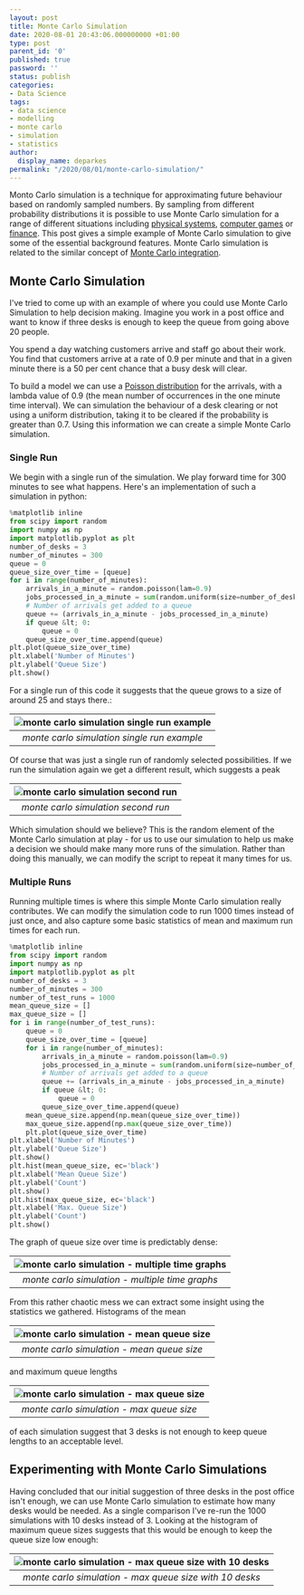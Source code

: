 ```yaml
---
layout: post
title: Monte Carlo Simulation
date: 2020-08-01 20:43:06.000000000 +01:00
type: post
parent_id: '0'
published: true
password: ''
status: publish
categories:
- Data Science
tags:
- data science
- modelling
- monte carlo
- simulation
- statistics
author:
  display_name: deparkes
permalink: "/2020/08/01/monte-carlo-simulation/"
---
```

Monto Carlo simulation is a technique for approximating future behaviour based on randomly sampled numbers. By sampling from different probability distributions it is possible to use Monte Carlo simulation for a range of different situations including <a href="https://en.wikipedia.org/wiki/Monte_Carlo_method_in_statistical_physics">physical systems</a>, <a href="https://en.wikipedia.org/wiki/Monte_Carlo_tree_search">computer games</a> or <a href="https://en.wikipedia.org/wiki/Monte_Carlo_methods_in_finance">finance</a>.
This post gives a simple example of Monte Carlo simulation to give some of the essential background features.
Monte Carlo simulation is related to the similar concept of <a href="https://deparkes.co.uk/2020/07/26/monte-carlo-integration/">Monte Carlo integration</a>.
<h2>Monte Carlo Simulation</h2>
I've tried to come up with an example of where you could use Monte Carlo Simulation to help decision making. Imagine you work in a post office and want to know if three desks is enough to keep the queue from going above 20 people.

You spend a day watching customers arrive and staff go about their work. You find that customers arrive at a rate of 0.9 per minute and that in a given minute there is a 50 per cent chance that a busy desk will clear.

To build a model we can use a <a href="https://en.wikipedia.org/wiki/Poisson_distribution">Poisson distribution</a> for the arrivals, with a lambda value of 0.9 (the mean number of occurrences in the one minute time interval). We can simulation the behaviour of a desk clearing or not using a uniform distribution, taking it to be cleared if the probability is greater than 0.7.
Using this information we can create a simple Monte Carlo simulation.
<h3>Single Run</h3>
We begin with a single run of the simulation. We play forward time for 300 minutes to see what happens.
Here's an implementation of such a simulation in python:

```python
%matplotlib inline
from scipy import random
import numpy as np
import matplotlib.pyplot as plt
number_of_desks = 3
number_of_minutes = 300
queue = 0
queue_size_over_time = [queue]
for i in range(number_of_minutes):
    arrivals_in_a_minute = random.poisson(lam=0.9)
    jobs_processed_in_a_minute = sum(random.uniform(size=number_of_desks) &gt; 0.7)
    # Number of arrivals get added to a queue
    queue += (arrivals_in_a_minute - jobs_processed_in_a_minute)
    if queue &lt; 0:
        queue = 0
    queue_size_over_time.append(queue)
plt.plot(queue_size_over_time)
plt.xlabel('Number of Minutes')
plt.ylabel('Queue Size')
plt.show()
```

For a single run of this code it suggests that the queue grows to a size of around 25 and stays there.:

| ![monte carlo simulation single run example]({{site.baseurl}}/assets/2020/08/single_run.png) |
|:--:|
| *monte carlo simulation single run example* |

Of course that was just a single run of randomly selected possibilities. If we run the simulation again we get a different result, which suggests a peak

| ![monte carlo simulation second run]({{site.baseurl}}/assets/2020/08/second_run.png) |
|:--:|
| *monte carlo simulation second run* |

Which simulation should we believe? This is the random element of the Monte Carlo simulation at play - for us to use our simulation to help us make a decision we should make many more runs of the simulation. Rather than doing this manually, we can modify the script to repeat it many times for us.
<h3>Multiple Runs</h3>
Running multiple times is where this simple Monte Carlo simulation really contributes. We can modify the simulation code to run 1000 times instead of just once, and also capture some basic statistics of mean and maximum run times for each run.

```python
%matplotlib inline
from scipy import random
import numpy as np
import matplotlib.pyplot as plt
number_of_desks = 3
number_of_minutes = 300
number_of_test_runs = 1000
mean_queue_size = []
max_queue_size = []
for i in range(number_of_test_runs):
    queue = 0
    queue_size_over_time = [queue]
    for i in range(number_of_minutes):
        arrivals_in_a_minute = random.poisson(lam=0.9)
        jobs_processed_in_a_minute = sum(random.uniform(size=number_of_desks) &gt; 0.7)
        # Number of arrivals get added to a queue
        queue += (arrivals_in_a_minute - jobs_processed_in_a_minute)
        if queue &lt; 0:
            queue = 0
        queue_size_over_time.append(queue)
    mean_queue_size.append(np.mean(queue_size_over_time))
    max_queue_size.append(np.max(queue_size_over_time))
    plt.plot(queue_size_over_time)
plt.xlabel('Number of Minutes')
plt.ylabel('Queue Size')
plt.show()
plt.hist(mean_queue_size, ec='black')
plt.xlabel('Mean Queue Size')
plt.ylabel('Count')
plt.show()
plt.hist(max_queue_size, ec='black')
plt.xlabel('Max. Queue Size')
plt.ylabel('Count')
plt.show()
```

The graph of queue size over time is predictably dense:

| ![monte carlo simulation - multiple time graphs]({{site.baseurl}}/assets/2020/08/multi_time_simulation.png) |
|:--:|
| *monte carlo simulation - multiple time graphs* |

From this rather chaotic mess we can extract some insight using the statistics we gathered. Histograms of the mean

| ![monte carlo simulation - mean queue size]({{site.baseurl}}/assets/2020/08/mean_queue_size.png) |
|:--:|
| *monte carlo simulation - mean queue size* |


and maximum queue lengths

| ![monte carlo simulation - max queue size]({{site.baseurl}}/assets/2020/08/max_queue_size.png) |
|:--:|
| *monte carlo simulation - max queue size* |

of each simulation suggest that 3 desks is not enough to keep queue lengths to an acceptable level.
<h2>Experimenting with Monte Carlo Simulations</h2>
Having concluded that our initial suggestion of three desks in the post office isn't enough, we can use Monte Carlo simulation to estimate how many desks would be needed.
As a single comparison I've re-run the 1000 simulations with 10 desks instead of 3. Looking at the histogram of maximum queue sizes suggests that this would be enough to keep the queue size low enough:

| ![monte carlo simulation - max queue size with 10 desks]({{site.baseurl}}/assets/2020/08/max_queue_size_10_desks.png) |
|:--:|
| *monte carlo simulation - max queue size with 10 desks* |
